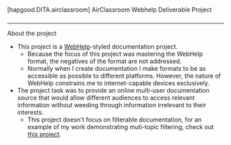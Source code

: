 ###
[hapgood.DITA.airclassroom]
AirClassroom Webhelp Deliverable Project

###
---
About the project
* This project is a [WebHelp](https://en.wikipedia.org/wiki/Web_help)-styled documentation project.
  * Because the focus of this project was mastering the WebHelp format, the negatives of the format are not addressed.
  * Normally when I create documentation I make formats to be as accessible as possible to different platforms. However, the nature of WebHelp constrains me to internet-capable devices exclusively.
* The project task was to provide an online multi-user documentation source that would allow different audiences to access relevant information without weeding through information irrelevant to their interests. 
  * This project doesn't focus on filterable documentation, for an example of my work demonstrating muti-topic filtering, check out [this project](https://www.google.com).
